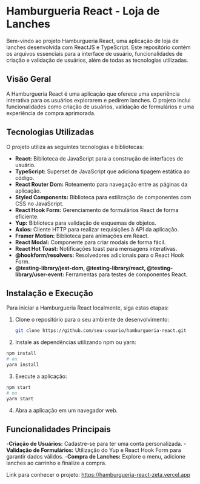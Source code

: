 # Hamburgueria React - Loja de Lanches

Bem-vindo ao projeto Hamburgueria React, uma aplicação de loja de lanches desenvolvida com ReactJS e TypeScript. Este repositório contém os arquivos essenciais para a interface de usuário, funcionalidades de criação e validação de usuários, além de todas as tecnologias utilizadas.

## Visão Geral

A Hamburgueria React é uma aplicação que oferece uma experiência interativa para os usuários explorarem e pedirem lanches. O projeto inclui funcionalidades como criação de usuários, validação de formulários e uma experiência de compra aprimorada.

## Tecnologias Utilizadas

O projeto utiliza as seguintes tecnologias e bibliotecas:

- **React:** Biblioteca de JavaScript para a construção de interfaces de usuário.
- **TypeScript:** Superset de JavaScript que adiciona tipagem estática ao código.
- **React Router Dom:** Roteamento para navegação entre as páginas da aplicação.
- **Styled Components:** Biblioteca para estilização de componentes com CSS no JavaScript.
- **React Hook Form:** Gerenciamento de formulários React de forma eficiente.
- **Yup:** Biblioteca para validação de esquemas de objetos.
- **Axios:** Cliente HTTP para realizar requisições à API da aplicação.
- **Framer Motion:** Biblioteca para animações em React.
- **React Modal:** Componente para criar modais de forma fácil.
- **React Hot Toast:** Notificações toast para mensagens interativas.
- **@hookform/resolvers:** Resolvedores adicionais para o React Hook Form.
- **@testing-library/jest-dom, @testing-library/react, @testing-library/user-event:** Ferramentas para testes de componentes React.

## Instalação e Execução

Para iniciar a Hamburgueria React localmente, siga estas etapas:

1. Clone o repositório para o seu ambiente de desenvolvimento:
   
   ```bash
   git clone https://github.com/seu-usuario/hamburgueria-react.git

2. Instale as dependências utilizando npm ou yarn:

  ```bash
  npm install
  # ou
  yarn install
  ```

3. Execute a aplicação:

  ```bash
  npm start
  # ou
  yarn start
  ```

4. Abra a aplicação em um navegador web.

## Funcionalidades Principais

-**Criação de Usuários:** Cadastre-se para ter uma conta personalizada.
-**Validação de Formulários:** Utilização do Yup e React Hook Form para garantir dados válidos.
-**Compra de Lanches:** Explore o menu, adicione lanches ao carrinho e finalize a compra.

Link para conhecer o projeto: https://hamburgueria-react-zeta.vercel.app 
